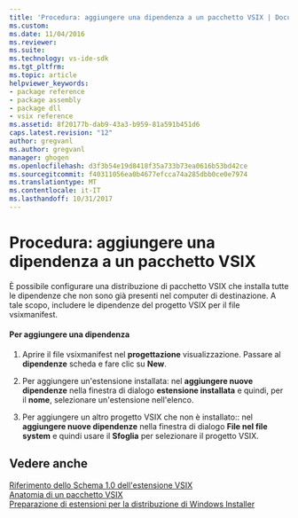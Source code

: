 ```yaml
---
title: 'Procedura: aggiungere una dipendenza a un pacchetto VSIX | Documenti Microsoft'
ms.custom: 
ms.date: 11/04/2016
ms.reviewer: 
ms.suite: 
ms.technology: vs-ide-sdk
ms.tgt_pltfrm: 
ms.topic: article
helpviewer_keywords:
- package reference
- package assembly
- package dll
- vsix reference
ms.assetid: 8f20177b-dab9-43a3-b959-81a591b451d6
caps.latest.revision: "12"
author: gregvanl
ms.author: gregvanl
manager: ghogen
ms.openlocfilehash: d3f3b54e19d8418f35a733b73ea0616b53bd42ce
ms.sourcegitcommit: f40311056ea0b4677efcca74a285dbb0ce0e7974
ms.translationtype: MT
ms.contentlocale: it-IT
ms.lasthandoff: 10/31/2017
---
```

# <a name="how-to-add-a-dependency-to-a-vsix-package"></a>Procedura: aggiungere una dipendenza a un pacchetto VSIX
È possibile configurare una distribuzione di pacchetto VSIX che installa tutte le dipendenze che non sono già presenti nel computer di destinazione. A tale scopo, includere le dipendenze del progetto VSIX per il file vsixmanifest.  
  
#### <a name="to-add-a-dependency"></a>Per aggiungere una dipendenza  
  
1.  Aprire il file vsixmanifest nel **progettazione** visualizzazione. Passare al **dipendenze** scheda e fare clic su **New**.  
  
2.  Per aggiungere un'estensione installata: nel **aggiungere nuove dipendenze** nella finestra di dialogo **estensione installata** e quindi, per il **nome**, selezionare un'estensione nell'elenco.  
  
3.  Per aggiungere un altro progetto VSIX che non è installato:: nel **aggiungere nuove dipendenze** nella finestra di dialogo **File nel file system** e quindi usare il **Sfoglia** per selezionare il progetto VSIX.  
  
## <a name="see-also"></a>Vedere anche  
 [Riferimento dello Schema 1.0 dell'estensione VSIX](http://msdn.microsoft.com/en-us/76e410ec-b1fb-4652-ac98-4a4c52e09a2b)   
 [Anatomia di un pacchetto VSIX](../extensibility/anatomy-of-a-vsix-package.md)   
 [Preparazione di estensioni per la distribuzione di Windows Installer](../extensibility/preparing-extensions-for-windows-installer-deployment.md)